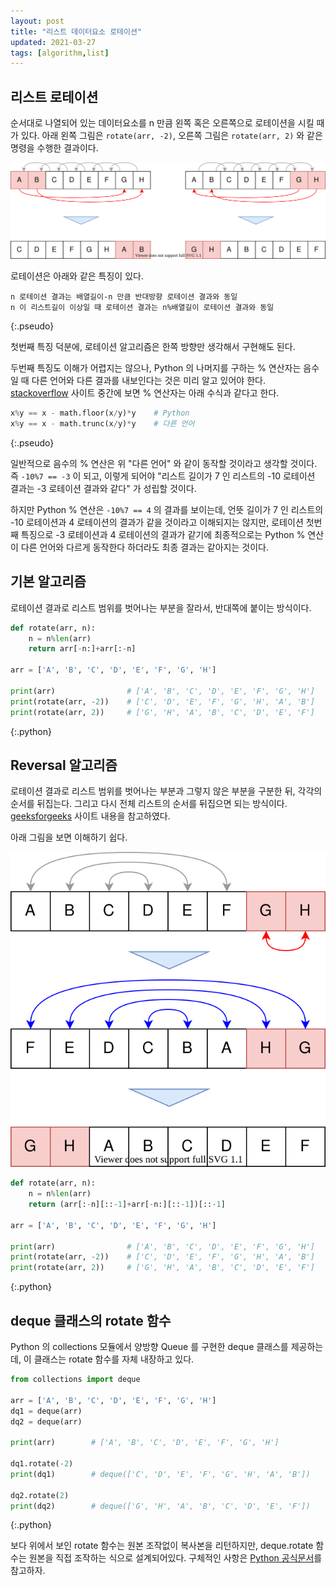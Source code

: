 ```yaml
---
layout: post
title: "리스트 데이터요소 로테이션"
updated: 2021-03-27
tags: [algorithm,list]
---
```


## 리스트 로테이션

순서대로 나열되어 있는 데이터요소를 n 만큼 왼쪽 혹은 오른쪽으로 로테이션을 시킬 때가 있다. 아래 왼쪽 그림은 `rotate(arr, -2)`, 오른쪽 그림은 `rotate(arr, 2)` 와 같은 명령을 수행한 결과이다.

![그림00](/img/algorithm/list/list-0000.svg)

로테이션은 아래와 같은 특징이 있다.

```plaintext
n 로테이션 결과는 배열길이-n 만큼 반대방향 로테이션 결과와 동일
n 이 리스트길이 이상일 때 로테이션 결과는 n%배열길이 로테이션 결과와 동일
```
{:.pseudo}

첫번째 특징 덕분에, 로테이션 알고리즘은 한쪽 방향만 생각해서 구현해도 된다.

두번째 특징도 이해가 어렵지는 않으나, Python 의 나머지를 구하는 % 연산자는 음수일 때 다른 언어와 다른 결과를 내보인다는 것은 미리 알고 있어야 한다. [stackoverflow](https://stackoverflow.com/questions/3883004/the-modulo-operation-on-negative-numbers-in-python) 사이트 중간에 보면 % 연산자는 아래 수식과 같다고 한다.

```py
x%y == x - math.floor(x/y)*y    # Python
x%y == x - math.trunc(x/y)*y    # 다른 언어
```
{:.pseudo}

일반적으로 음수의 % 연산은 위 "다른 언어" 와 같이 동작할 것이라고 생각할 것이다. 즉 `-10%7 == -3` 이 되고, 이렇게 되어야 "리스트 길이가 7 인 리스트의 -10 로테이션 결과는 -3 로테이션 결과와 같다" 가 성립할 것이다.

하지만 Python % 연산은 `-10%7 == 4` 의 결과를 보이는데, 언뜻 길이가 7 인 리스트의 -10 로테이션과 4 로테이션의 결과가 같을 것이라고 이해되지는 않지만, 로테이션 첫번째 특징으로 -3 로테이션과 4 로테이션의 결과가 같기에 최종적으로는 Python % 연산이 다른 언어와 다르게 동작한다 하더라도 최종 결과는 같아지는 것이다.

## 기본 알고리즘

로테이션 결과로 리스트 범위를 벗어나는 부분을 잘라서, 반대쪽에 붙이는 방식이다.

```py
def rotate(arr, n):
    n = n%len(arr)
    return arr[-n:]+arr[:-n]

arr = ['A', 'B', 'C', 'D', 'E', 'F', 'G', 'H']

print(arr)                # ['A', 'B', 'C', 'D', 'E', 'F', 'G', 'H']
print(rotate(arr, -2))    # ['C', 'D', 'E', 'F', 'G', 'H', 'A', 'B']
print(rotate(arr, 2))     # ['G', 'H', 'A', 'B', 'C', 'D', 'E', 'F']
```
{:.python}

## Reversal 알고리즘

로테이션 결과로 리스트 범위를 벗어나는 부분과 그렇지 않은 부분을 구분한 뒤, 각각의 순서를 뒤집는다. 그리고 다시 전체 리스트의 순서를 뒤집으면 되는 방식이다. [geeksforgeeks](https://www.geeksforgeeks.org/program-for-array-rotation-continued-reversal-algorithm/) 사이트 내용을 참고하였다.

아래 그림을 보면 이해하기 쉽다.

![그림01](/img/algorithm/list/list-0001.svg)

```py
def rotate(arr, n):
    n = n%len(arr)
    return (arr[:-n][::-1]+arr[-n:][::-1])[::-1]

arr = ['A', 'B', 'C', 'D', 'E', 'F', 'G', 'H']

print(arr)                # ['A', 'B', 'C', 'D', 'E', 'F', 'G', 'H']
print(rotate(arr, -2))    # ['C', 'D', 'E', 'F', 'G', 'H', 'A', 'B']
print(rotate(arr, 2))     # ['G', 'H', 'A', 'B', 'C', 'D', 'E', 'F']
```
{:.python}

## deque 클래스의 rotate 함수

Python 의 collections 모듈에서 양방향 Queue 를 구현한 deque 클래스를 제공하는데, 이 클래스는 rotate 함수를 자체 내장하고 있다.

```py
from collections import deque

arr = ['A', 'B', 'C', 'D', 'E', 'F', 'G', 'H']
dq1 = deque(arr)
dq2 = deque(arr)

print(arr)        # ['A', 'B', 'C', 'D', 'E', 'F', 'G', 'H']

dq1.rotate(-2)
print(dq1)        # deque(['C', 'D', 'E', 'F', 'G', 'H', 'A', 'B'])

dq2.rotate(2)
print(dq2)        # deque(['G', 'H', 'A', 'B', 'C', 'D', 'E', 'F'])
```
{:.python}

보다 위에서 보인 rotate 함수는 원본 조작없이 복사본을 리턴하지만, deque.rotate 함수는 원본을 직접 조작하는 식으로 설계되어있다. 구체적인 사항은 [Python 공식문서](https://docs.python.org/ko/3.9/library/collections.html#collections.deque)를 참고하자.